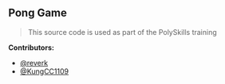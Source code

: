 ## Pong Game

> This source code is used as part of the PolySkills training  


**Contributors:**
- [@reverk](https://github.com/reverk/)
- [@KungCC1109](https://github.com/KungCC1109/)
